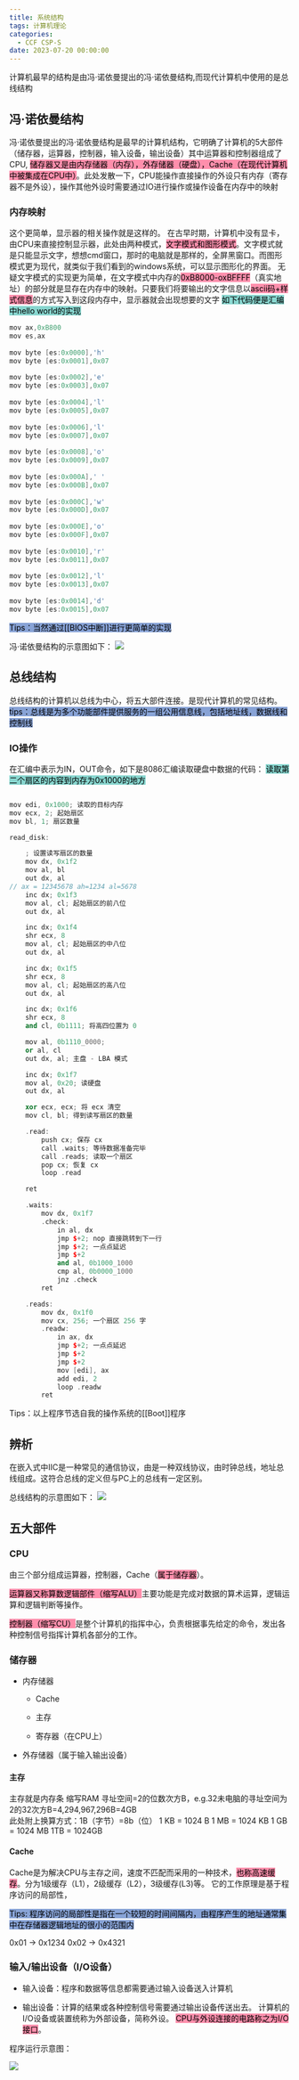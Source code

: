 ```yaml
---
title: 系统结构
tags: 计算机理论
categories:
  - CCF CSP-S
date: 2023-07-20 00:00:00
---
```

计算机最早的结构是由冯·诺依曼提出的冯·诺依曼结构,而现代计算机中使用的是总线结构


##  冯·诺依曼结构
冯·诺依曼提出的冯·诺依曼结构是最早的计算机结构，它明确了计算机的5大部件（储存器，运算器，控制器，输入设备，输出设备）其中运算器和控制器组成了CPU, <mark style="background: #FF5582A6;">储存器又是由内存储器（内存），外存储器（硬盘），Cache（在现代计算机中被集成在CPU中）</mark>。此处发散一下，CPU能操作直接操作的外设只有内存（寄存器不是外设），操作其他外设时需要通过IO进行操作或操作设备在内存中的映射

### 内存映射

这个更简单，显示器的相关操作就是这样的。 在古早时期，计算机中没有显卡，由CPU来直接控制显示器，此处由两种模式，<mark style="background: #FF5582A6;">文字模式和图形模式</mark>。文字模式就是只能显示文字，想想cmd窗口，那时的电脑就是那样的，全屏黑窗口。而图形模式更为现代，就类似于我们看到的windows系统，可以显示图形化的界面。 无疑文字模式的实现更为简单，在文字模式中内存的<mark style="background: #FF5582A6;">0xB8000-oxBFFFF</mark>（真实地址）的部分就是显存在内存中的映射。只要我们将要输出的文字信息以<mark style="background: #FF5582A6;">ascii码+样式信息</mark>的方式写入到这段内存中，显示器就会出现想要的文字
<mark style="background: #4BC2B7A6;">如下代码便是汇编中hello world的实现</mark>

``` cpp
mov ax,0xB800  
mov es,ax   
​  
mov byte [es:0x0000],'h'  
mov byte [es:0x0001],0x07  
   
mov byte [es:0x0002],'e'  
mov byte [es:0x0003],0x07   
   
mov byte [es:0x0004],'l'  
mov byte [es:0x0005],0x07   
   
mov byte [es:0x0006],'l'  
mov byte [es:0x0007],0x07   
   
mov byte [es:0x0008],'o'  
mov byte [es:0x0009],0x07   
   
mov byte [es:0x000A],' '  
mov byte [es:0x000B],0x07   
   
mov byte [es:0x000C],'w'  
mov byte [es:0x000D],0x07   
   
mov byte [es:0x000E],'o'  
mov byte [es:0x000F],0x07   
   
mov byte [es:0x0010],'r'  
mov byte [es:0x0011],0x07   
   
mov byte [es:0x0012],'l'  
mov byte [es:0x0013],0x07   
   
mov byte [es:0x0014],'d'  
mov byte [es:0x0015],0x07 
```
<mark style="background: #4B73C2A6;">Tips：当然通过[[BIOS中断]]进行更简单的实现</mark>

冯·诺依曼结构的示意图如下：
![](冯诺依曼结构.png)


## 总线结构
总线结构的计算机以总线为中心，将五大部件连接。是现代计算机的常见结构。
<mark style="background: #4B73C2A6;">tips：总线是为多个功能部件提供服务的一组公用信息线，包括地址线，数据线和控制线</mark>

### IO操作

在汇编中表示为IN，OUT命令，如下是8086汇编读取硬盘中数据的代码：
<mark style="background: #4BC2B7A6;">读取第二个扇区的内容到内存为0x1000的地方</mark>
```cpp

mov edi, 0x1000; 读取的目标内存
mov ecx, 2; 起始扇区
mov bl, 1; 扇区数量

read_disk:

    ; 设置读写扇区的数量
    mov dx, 0x1f2
    mov al, bl
    out dx, al
// ax = 12345678 ah=1234 al=5678
    inc dx; 0x1f3
    mov al, cl; 起始扇区的前八位
    out dx, al

    inc dx; 0x1f4
    shr ecx, 8
    mov al, cl; 起始扇区的中八位
    out dx, al

    inc dx; 0x1f5
    shr ecx, 8
    mov al, cl; 起始扇区的高八位
    out dx, al

    inc dx; 0x1f6
    shr ecx, 8
    and cl, 0b1111; 将高四位置为 0

    mov al, 0b1110_0000;
    or al, cl
    out dx, al; 主盘 - LBA 模式

    inc dx; 0x1f7
    mov al, 0x20; 读硬盘
    out dx, al

    xor ecx, ecx; 将 ecx 清空
    mov cl, bl; 得到读写扇区的数量

    .read:
        push cx; 保存 cx
        call .waits; 等待数据准备完毕
        call .reads; 读取一个扇区
        pop cx; 恢复 cx
        loop .read

    ret

    .waits:
        mov dx, 0x1f7
        .check:
            in al, dx
            jmp $+2; nop 直接跳转到下一行
            jmp $+2; 一点点延迟
            jmp $+2
            and al, 0b1000_1000
            cmp al, 0b0000_1000
            jnz .check
        ret

    .reads:
        mov dx, 0x1f0
        mov cx, 256; 一个扇区 256 字
        .readw:
            in ax, dx
            jmp $+2; 一点点延迟
            jmp $+2
            jmp $+2
            mov [edi], ax
            add edi, 2
            loop .readw
        ret
```
Tips：以上程序节选自我的操作系统的[[Boot]]程序
## 辨析
在嵌入式中IIC是一种常见的通信协议，由是一种双线协议，由时钟总线，地址总线组成。这符合总线的定义但与PC上的总线有一定区别。

总线结构的示意图如下：
![](总线结构.png)

## 五大部件

### CPU

由三个部分组成运算器，控制器，Cache（<mark style="background: #FF5582A6;">属于储存器</mark>）。

<mark style="background: #FF5582A6;">运算器又称算数逻辑部件（缩写ALU）</mark>主要功能是完成对数据的算术运算，逻辑运算和逻辑判断等操作。

<mark style="background: #FF5582A6;">控制器（缩写CU）</mark>是整个计算机的指挥中心，负责根据事先给定的命令，发出各种控制信号指挥计算机各部分的工作。

### 储存器

- 内存储器
    
    - Cache
        
    - 主存
        
    - 寄存器（在CPU上）
        
- 外存储器（属于输入输出设备）

#### 主存
主存就是内存条 缩写RAM
寻址空间=2的位数次方B，e.g.32未电脑的寻址空间为2的32次方B=4,294,967,296B=4GB  
此处附上换算方式：1B（字节）=8b（位） 1 KB = 1024 B 1 MB = 1024 KB 1 GB = 1024 MB 1TB = 1024GB

#### Cache
Cache是为解决CPU与主存之间，速度不匹配而采用的一种技术，<mark style="background: #FF5582A6;">也称高速缓存</mark>。分为1级缓存（L1），2级缓存（L2），3级缓存(L3)等。
它的工作原理是基于程序访问的局部性，

<mark style="background: #4B73C2A6;">Tips: 程序访问的局部性是指在一个较短的时间间隔内，由程序产生的地址通常集中在存储器逻辑地址的很小的范围内</mark>

0x01    ->    0x1234
0x02    ->    0x4321

### 输入/输出设备（I/O设备）

- 输入设备：程序和数据等信息都需要通过输入设备送入计算机
    
- 输出设备：计算的结果或各种控制信号需要通过输出设备传送出去。 计算机的I/O设备或装置统称为外部设备，简称外设。 <mark style="background: #FF5582A6;">CPU与外设连接的电路称之为I/O接口</mark>。
    

程序运行示意图： 

![](微信图片_20230719151630.jpg)